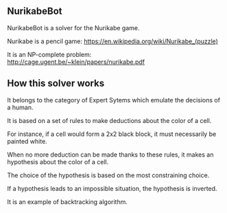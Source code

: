NurikabeBot
-----------

NurikabeBot is a solver for the Nurikabe game.

Nurikabe is a pencil game: https://en.wikipedia.org/wiki/Nurikabe_(puzzle)

It is an NP-complete problem: http://cage.ugent.be/~klein/papers/nurikabe.pdf

How this solver works
---------------------

It belongs to the category of Expert Sytems which emulate the decisions of a human.

It is based on a set of rules to make deductions about the color of a cell.

For instance, if a cell would form a 2x2 black block, it must necessarily be painted white.

When no more deduction can be made thanks to these rules, it makes an hypothesis about the color of a cell.

The choice of the hypothesis is based on the most constraining choice.

If a hypothesis leads to an impossible situation, the hypothesis is inverted.

It is an example of backtracking algorithm.
